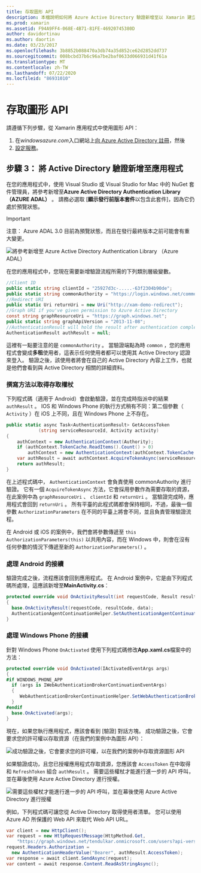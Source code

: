 ```yaml
---
title: 存取圖形 API
description: 本檔說明如何將 Azure Active Directory 驗證新增至以 Xamarin 建立的行動應用程式。
ms.prod: xamarin
ms.assetid: F94A9FF4-068E-4B71-81FE-46920745380D
author: davidortinau
ms.author: daortin
ms.date: 03/23/2017
ms.openlocfilehash: 3b8852b088470a3db74a35d852ce62d2852dd737
ms.sourcegitcommit: 008bcbd37b6c96a7be2baf0633d066931d41f61a
ms.translationtype: MT
ms.contentlocale: zh-TW
ms.lasthandoff: 07/22/2020
ms.locfileid: "86931010"
---
```

# <a name="accessing-the-graph-api"></a>存取圖形 API

請遵循下列步驟，從 Xamarin 應用程式中使用圖形 API：

1. 在*windowsazure.com*入口網站上[向 Azure Active Directory 註冊](~/cross-platform/data-cloud/active-directory/get-started/register.md)，然後
2. [設定服務](~/cross-platform/data-cloud/active-directory/get-started/configure.md)。

## <a name="step-3-adding-active-directory-authentication-to-an-app"></a>步驟 3： 將 Active Directory 驗證新增至應用程式

在您的應用程式中，使用 Visual Studio 或 Visual Studio for Mac 中的 NuGet 套件管理員，將參考新增至**Azure Active Directory Authentication Library （AZURE ADAL）** 。
請務必選取 [**顯示發行前版本套件**以包含此套件]，因為它仍處於預覽狀態。

> [!IMPORTANT]
> 注意： Azure ADAL 3.0 目前為預覽狀態，而且在發行最終版本之前可能會有重大變更。 

![將參考新增至 Azure Active Directory Authentication Library （Azure ADAL）](graph-images/06.-adal-nuget-package.jpg)

在您的應用程式中，您現在需要新增驗證流程所需的下列類別層級變數。

```csharp
//Client ID
public static string clientId = "25927d3c-.....-63f2304b90de";
public static string commonAuthority = "https://login.windows.net/common"
//Redirect URI
public static Uri returnUri = new Uri("http://xam-demo-redirect");
//Graph URI if you've given permission to Azure Active Directory
const string graphResourceUri = "https://graph.windows.net";
public static string graphApiVersion = "2013-11-08";
//AuthenticationResult will hold the result after authentication completes
AuthenticationResult authResult = null;
```

這裡有一點要注意的是 `commonAuthority` 。 當驗證端點為時 `common` ，您的應用程式會變成**多租**使用者，這表示任何使用者都可以使用其 Active Directory 認證來登入。 驗證之後，該使用者將會在自己的 Active Directory 內容上工作，也就是他們會看到與 Active Directory 相關的詳細資料。

### <a name="write-method-to-acquire-access-token"></a>撰寫方法以取得存取權杖

下列程式碼（適用于 Android）會啟動驗證，並在完成時指派中的結果 `authResult` 。 IOS 和 Windows Phone 的執行方式稍有不同：第二個參數（ `Activity` ）在 iOS 上不同，且在 Windows Phone 上不存在。

```csharp
public static async Task<AuthenticationResult> GetAccessToken
            (string serviceResourceId, Activity activity)
{
    authContext = new AuthenticationContext(Authority);
    if (authContext.TokenCache.ReadItems().Count() > 0)
        authContext = new AuthenticationContext(authContext.TokenCache.ReadItems().First().Authority);
    var authResult = await authContext.AcquireTokenAsync(serviceResourceId, clientId, returnUri, new AuthorizationParameters(activity));
    return authResult;
}  
```

在上述程式碼中， `AuthenticationContext` 會負責使用 commonAuthority 進行驗證。 它有一個 `AcquireTokenAsync` 方法，它會採用參數作為需要存取的資源，在此案例中為 `graphResourceUri` 、 `clientId` 和 `returnUri` 。 當驗證完成時，應用程式會回到 `returnUri` 。 所有平臺的此程式碼都會保持相同，不過，最後一個參數 `AuthorizationParameters` 在不同的平臺上將會不同，並且負責管理驗證流程。

在 Android 或 iOS 的案例中，我們會將參數傳遞至 `this` `AuthorizationParameters(this)` 以共用內容，而在 Windows 中，則會在沒有任何參數的情況下傳遞至新的 `AuthorizationParameters()` 。

### <a name="handle-continuation-for-android"></a>處理 Android 的接續

驗證完成之後，流程應該會回到應用程式。 在 Android 案例中，它是由下列程式碼所處理，這應該新增至**MainActivity.cs**：

```csharp
protected override void OnActivityResult(int requestCode, Result resultCode, Intent data)
{
  base.OnActivityResult(requestCode, resultCode, data);
  AuthenticationAgentContinuationHelper.SetAuthenticationAgentContinuationEventArgs(requestCode, resultCode, data);
}
```

### <a name="handle-continuation-for-windows-phone"></a>處理 Windows Phone 的接續

針對 Windows Phone `OnActivated` 使用下列程式碼修改**App.xaml.cs**檔案中的方法：

```csharp
protected override void OnActivated(IActivatedEventArgs args)
{
#if WINDOWS_PHONE_APP
  if (args is IWebAuthenticationBrokerContinuationEventArgs)
  {
     WebAuthenticationBrokerContinuationHelper.SetWebAuthenticationBrokerContinuationEventArgs(args as IWebAuthenticationBrokerContinuationEventArgs);
  }
#endif
  base.OnActivated(args);
}
```

現在，如果您執行應用程式，應該會看到 [驗證] 對話方塊。
成功驗證之後，它會要求您的許可權以存取資源（在我們的案例中為圖形 API）：

![成功驗證之後，它會要求您的許可權，以在我們的案例中存取資源圖形 API](graph-images/08.-authentication-flow.jpg)

如果驗證成功，且您已授權應用程式存取資源，您應該會 `AccessToken` 在中取得和 `RefreshToken` 組合 `authResult` 。 需要這些權杖才能進行進一步的 API 呼叫，並在幕後使用 Azure Active Directory 進行授權。

![需要這些權杖才能進行進一步的 API 呼叫，並在幕後使用 Azure Active Directory 進行授權](graph-images/07.-access-token-for-authentication.jpg)

例如，下列程式碼可讓您從 Active Directory 取得使用者清單。 您可以使用 Azure AD 所保護的 Web API 來取代 Web API URL。

```csharp
var client = new HttpClient();
var request = new HttpRequestMessage(HttpMethod.Get,
    "https://graph.windows.net/tendulkar.onmicrosoft.com/users?api-version=2013-04-05");
request.Headers.Authorization =
  new AuthenticationHeaderValue("Bearer", authResult.AccessToken);
var response = await client.SendAsync(request);
var content = await response.Content.ReadAsStringAsync();
```
